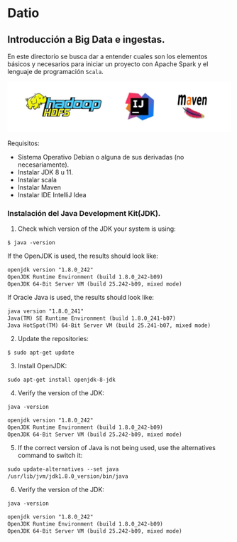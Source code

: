 # Datio
## Introducción a Big Data e ingestas.

En este directorio se busca dar a entender cuales son los elementos básicos y necesarios para iniciar un proyecto con Apache Spark y el lenguaje de programación <code>Scala</code>.

![](https://raw.githubusercontent.com/gabrielfernando01/scala/master/Datio/image/header_scala.png)

Requisitos:

- Sistema Operativo Debian o alguna de sus derivadas (no necesariamente).
- Instalar JDK 8 u 11.
- Instalar scala
- Instalar Maven
- Instalar IDE IntelliJ Idea

### Instalación del Java Development Kit(JDK).

1. Check which version of the JDK your system is using:

```
$ java -version
```

If the OpenJDK is used, the results should look like:

```
openjdk version "1.8.0_242"
OpenJDK Runtime Environment (build 1.8.0_242-b09)
OpenJDK 64-Bit Server VM (build 25.242-b09, mixed mode)
```

If Oracle Java is used, the results should look like:

```
java version "1.8.0_241"
Java(TM) SE Runtime Environment (build 1.8.0_241-b07)
Java HotSpot(TM) 64-Bit Server VM (build 25.241-b07, mixed mode)
```

2. Update the repositories:

```
$ sudo apt-get update
```

3. Install OpenJDK:

```
sudo apt-get install openjdk-8-jdk
```

4. Verify the version of the JDK:

```
java -version
```

```
openjdk version "1.8.0_242"
OpenJDK Runtime Environment (build 1.8.0_242-b09)
OpenJDK 64-Bit Server VM (build 25.242-b09, mixed mode)
```

5. If the correct version of Java is not being used, use the alternatives command to switch it:

```
sudo update-alternatives --set java /usr/lib/jvm/jdk1.8.0_version/bin/java
```

6. Verify the version of the JDK:

```
java -version
```

```
openjdk version "1.8.0_242"
OpenJDK Runtime Environment (build 1.8.0_242-b09)
OpenJDK 64-Bit Server VM (build 25.242-b09, mixed mode)
```

